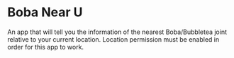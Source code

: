 <h1>Boba Near U</h1>

<p>
An app that will tell you the information of the nearest Boba/Bubbletea joint relative to your current location. Location permission must be enabled in order for this app to work.
</p>
